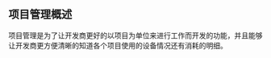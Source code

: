 ## 项目管理概述
项目管理是为了让开发商更好的以项目为单位来进行工作而开发的功能，并且能够让开发商更方便清晰的知道各个项目使用的设备情况还有消耗的明细。
                                                                                                                                                                                                     